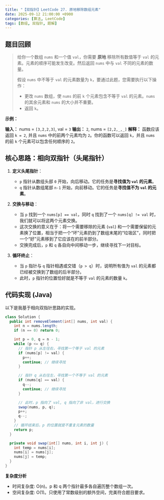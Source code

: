 ```yaml
---
title: "【双指针】LeetCode 27. 原地移除数组元素"
date: 2025-09-12 21:00:00 +0900
categories: [算法, LeetCode]
tags: [数组, 双指针, 题解]
---
```


## 题目回顾

> 给你一个数组 `nums` 和一个值 `val`，你需要 **原地** 移除所有数值等于 `val` 的元素。元素的顺序可能发生改变。然后返回 `nums` 中与 `val` 不同的元素的数量。
>
> 假设 `nums` 中不等于 `val` 的元素数量为 `k`，要通过此题，您需要执行以下操作：
>
> * 更改 `nums` 数组，使 `nums` 的前 `k` 个元素包含不等于 `val` 的元素。`nums` 的其余元素和 `nums` 的大小并不重要。
> * 返回 `k`。

**示例：**

**输入：** nums = `[3,2,2,3]`, val = `3`
**输出：** `2`, nums = `[2,2,_,_]`
**解释：** 函数应该返回 `k = 2`, 并且 `nums` 中的前两个元素均为 `2`。你的函数可以返回 `k`，并且 `nums` 的前 `k` 个元素可以包含任何顺序的 `2`。

## 核心思路：相向双指针（头尾指针）

1.  **定义头尾指针**：
    * `p` 指针从数组头部 `0` 开始，向后移动。它的任务是**寻找值为 `val` 的元素**。
    * `q` 指针从数组尾部 `n-1` 开始，向前移动。它的任务是**寻找值不为 `val` 的元素**。

2.  **交换与移动**：
    * 当 `p` 找到一个 `nums[p] == val`，同时 `q` 找到了一个 `nums[q] != val` 时，我们就可以将这两个元素交换。
    * 这次交换的意义在于：将一个需要移除的元素 (`val`) 和一个需要保留的元素换了位置，相当于把一个“坏”元素扔到了数组末尾的“垃圾区”，同时把一个“好”元素移到了它应该在的前半部分。
    * 交换完成后，`p` 和 `q` 各自向中间移动一步，继续寻找下一对目标。

3.  **循环终止**：
    * 当 `p` 指针与 `q` 指针相遇或交错（`p > q`）时，说明所有值为 `val` 的元素都已经被交换到了数组的后半部分。
    * 此时，`p` 指针的位置恰好就是不等于 `val` 的元素的数量 `k`。

## 代码实现 (Java)

以下是我基于相向双指针思路的实现。

```java
class Solution {
  public int removeElement(int[] nums, int val) {
    int n = nums.length;
    if (n == 0) return 0;

    int p = 0, q = n - 1;
    while (p <= q) {
      // 指针 p 从左往右，寻找第一个等于 val 的元素
      if (nums[p] != val) {
        p++;
        continue; // 继续寻找
      }

      // 指针 q 从右往左，寻找第一个不等于 val 的元素
      if (nums[q] == val) {
        q--;
        continue; // 继续寻找
      }

      // 此时，p 指向了 val, q 指向了非 val，进行交换
      swap(nums, p, q);
      p++;
      q--;
    }
    // 循环结束后，p 的位置就是不重复元素的数量
    return p;
  }

  private void swap(int[] nums, int i, int j) {
    int temp = nums[i];
    nums[i] = nums[j];
    nums[j] = temp;
  }
}
```
**复杂度分析**

- 时间复杂度: O(n)。p 和 q 两个指针最多各自遍历整个数组一次。
- 空间复杂度: O(1)。只使用了常数级别的额外空间，完美符合题目要求。
